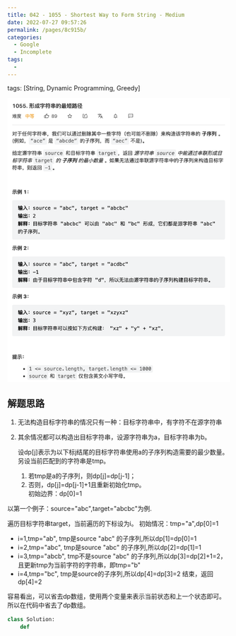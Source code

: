 ```yaml
---
title: 042 - 1055 - Shortest Way to Form String - Medium
date: 2022-07-27 09:57:26
permalink: /pages/8c915b/
categories:
  - Google
  - Incomplete
tags:
  - 
---
```

tags: [String, Dynamic Programming, Greedy]

![](https://raw.githubusercontent.com/emmableu/image/master/202208082102726.png)


## 解题思路

1. 无法构造目标字符串的情况只有一种：目标字符串中，有字符不在源字符串
2. 其余情况都可以构造出目标字符串，设源字符串为a，目标字符串为b。
    
    设dp[j]表示为以下标j结尾的目标字符串使用a的子序列构造需要的最少数量。  
    另设当前匹配到的字符串是tmp。  
    1. 若tmp是a的子序列，则dp[j]=dp[j-1]；  
    2. 否则，dp[j]=dp[j-1]+1且重新初始化tmp。    
    初始边界：dp[0]=1


以第一个例子：source="abc",target="abcbc"为例.

遍历目标字符串target，当前遍历的下标设为i。
初始情况：tmp="a",dp[0]=1

- i=1,tmp="ab", tmp是source "abc" 的子序列,所以dp[1]=dp[0]=1
- i=2,tmp="abc", tmp是source "abc" 的子序列,所以dp[2]=dp[1]=1
- i=3,tmp="abcb", tmp不是source "abc" 的子序列,所以dp[3]=dp[2]+1=2，且更新tmp为当前字符的字符串，即tmp="b"
- i=4,tmp="bc", tmp是source的子序列,所以dp[4]=dp[3]=2
结束，返回dp[4]=2


容易看出，可以省去dp数组，使用两个变量来表示当前状态和上一个状态即可。所以在代码中省去了dp数组。


```python
class Solution:
	def 
```


